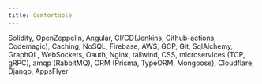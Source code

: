 ```yaml
---
title: Comfortable
---
```


Solidity, OpenZeppelin, Angular, CI/CD(Jenkins, Github-actions, Codemagic), Caching, NoSQL, Firebase, AWS, GCP, Git, SqlAlchemy, GraphQL, WebSockets, Oauth, Nginx,
tailwind, CSS, microservices (TCP, gRPC), amqp (RabbitMQ), ORM (Prisma, TypeORM, Mongoose), Cloudflare, Django, AppsFlyer
